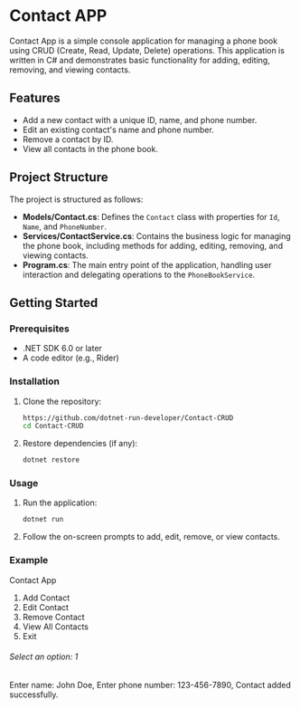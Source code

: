 # Contact APP

Contact App is a simple console application for managing a phone book using CRUD (Create, Read, Update, Delete) operations. This application is written in C# and demonstrates basic functionality for adding, editing, removing, and viewing contacts.

## Features

- Add a new contact with a unique ID, name, and phone number.
- Edit an existing contact's name and phone number.
- Remove a contact by ID.
- View all contacts in the phone book.

## Project Structure

The project is structured as follows:

- **Models/Contact.cs**: Defines the `Contact` class with properties for `Id`, `Name`, and `PhoneNumber`.
- **Services/ContactService.cs**: Contains the business logic for managing the phone book, including methods for adding, editing, removing, and viewing contacts.
- **Program.cs**: The main entry point of the application, handling user interaction and delegating operations to the `PhoneBookService`.

## Getting Started

### Prerequisites

- .NET SDK 6.0 or later
- A code editor (e.g., Rider)

### Installation

1. Clone the repository:

    ```sh
    https://github.com/dotnet-run-developer/Contact-CRUD
    cd Contact-CRUD
    ```

2. Restore dependencies (if any):

    ```sh
    dotnet restore
    ```

### Usage

1. Run the application:

    ```sh
    dotnet run
    ```

2. Follow the on-screen prompts to add, edit, remove, or view contacts.

### Example

Contact App

1. Add Contact
2. Edit Contact
3. Remove Contact
4. View All Contacts
5. Exit

###### Select an option: 1
Enter name: John Doe,
Enter phone number: 123-456-7890,
Contact added successfully.
